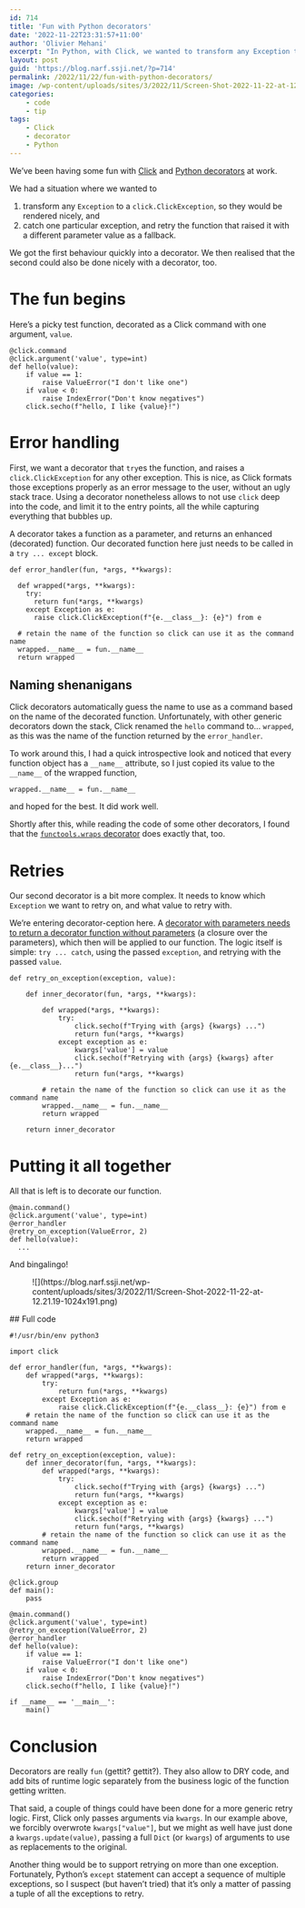 ```yaml
---
id: 714
title: 'Fun with Python decorators'
date: '2022-11-22T23:31:57+11:00'
author: 'Olivier Mehani'
excerpt: "In Python, with Click, we wanted to transform any Exception to a `click.ClickException`, and\ncatch one particular exception, to retry the function that raised it with a different parameter value as a fallback. We got the first behaviour quickly into a decorator. We then realised that the second could also be done nicely with a decorator, too."
layout: post
guid: 'https://blog.narf.ssji.net/?p=714'
permalink: /2022/11/22/fun-with-python-decorators/
image: /wp-content/uploads/sites/3/2022/11/Screen-Shot-2022-11-22-at-12.21.19-e1669120919700.png
categories:
    - code
    - tip
tags:
    - Click
    - decorator
    - Python
---
```


We’ve been having some fun with [Click](https://click.palletsprojects.com) and [Python decorators](https://realpython.com/primer-on-python-decorators/) at work.

We had a situation where we wanted to

1. transform any `Exception` to a `click.ClickException`, so they would be rendered nicely, and
2. catch one particular exception, and retry the function that raised it with a different parameter value as a fallback.

We got the first behaviour quickly into a decorator. We then realised that the second could also be done nicely with a decorator, too.

# The fun begins

Here’s a picky test function, decorated as a Click command with one argument, `value`.

```
@click.command
@click.argument('value', type=int)
def hello(value):
    if value == 1:
        raise ValueError("I don't like one")
    if value < 0:
        raise IndexError("Don't know negatives")
    click.secho(f"hello, I like {value}!")
```

# Error handling

First, we want a decorator that `try`es the function, and raises a `click.ClickException` for any other exception. This is nice, as Click formats those exceptions properly as an error message to the user, without an ugly stack trace. Using a decorator nonetheless allows to not use `click` deep into the code, and limit it to the entry points, all the while capturing everything that bubbles up.

A decorator takes a function as a parameter, and returns an enhanced (decorated) function. Our decorated function here just needs to be called in a `try ... except` block.

```
def error_handler(fun, *args, **kwargs):

  def wrapped(*args, **kwargs):
    try:
      return fun(*args, **kwargs)
    except Exception as e:
      raise click.ClickException(f"{e.__class__}: {e}") from e

  # retain the name of the function so click can use it as the command name
  wrapped.__name__ = fun.__name__
  return wrapped
```

## Naming shenanigans

Click decorators automatically guess the name to use as a command based on the name of the decorated function. Unfortunately, with other generic decorators down the stack, Click renamed the `hello` command to… `wrapped`, as this was the name of the function returned by the `error_handler`.

To work around this, I had a quick introspective look and noticed that every function object has a `__name__` attribute, so I just copied its value to the `__name__` of the wrapped function,

```
wrapped.__name__ = fun.__name__
```

and hoped for the best. It did work well.

Shortly after this, while reading the code of some other decorators, I found that the [`functools.wraps` decorator](https://docs.python.org/3/library/functools.html#functools.wraps) does exactly that, too.

# Retries

Our second decorator is a bit more complex. It needs to know which `Exception` we want to retry on, and what value to retry with.

We’re entering decorator-ception here. A [decorator with parameters needs to return a decorator function without parameters](https://realpython.com/primer-on-python-decorators/#decorators-with-arguments) (a closure over the parameters), which then will be applied to our function. The logic itself is simple: `try ... catch`, using the passed `exception`, and retrying with the passed `value`.

```
def retry_on_exception(exception, value):

    def inner_decorator(fun, *args, **kwargs):

        def wrapped(*args, **kwargs):
            try:
                click.secho(f"Trying with {args} {kwargs} ...")
                return fun(*args, **kwargs)
            except exception as e:
                kwargs['value'] = value
                click.secho(f"Retrying with {args} {kwargs} after {e.__class__}...")
                return fun(*args, **kwargs)

        # retain the name of the function so click can use it as the command name
        wrapped.__name__ = fun.__name__
        return wrapped

    return inner_decorator
```

# Putting it all together

All that is left is to decorate our function.

```
@main.command()
@click.argument('value', type=int)
@error_handler
@retry_on_exception(ValueError, 2)
def hello(value):
  ...
```

And bingalingo!

<figure class="wp-block-image size-large">![](https://blog.narf.ssji.net/wp-content/uploads/sites/3/2022/11/Screen-Shot-2022-11-22-at-12.21.19-1024x191.png)</figure>## Full code

```
#!/usr/bin/env python3

import click

def error_handler(fun, *args, **kwargs):
    def wrapped(*args, **kwargs):
        try:
            return fun(*args, **kwargs)
        except Exception as e:
            raise click.ClickException(f"{e.__class__}: {e}") from e
    # retain the name of the function so click can use it as the command name
    wrapped.__name__ = fun.__name__
    return wrapped

def retry_on_exception(exception, value):
    def inner_decorator(fun, *args, **kwargs):
        def wrapped(*args, **kwargs):
            try:
                click.secho(f"Trying with {args} {kwargs} ...")
                return fun(*args, **kwargs)
            except exception as e:
                kwargs['value'] = value
                click.secho(f"Retrying with {args} {kwargs} ...")
                return fun(*args, **kwargs)
        # retain the name of the function so click can use it as the command name
        wrapped.__name__ = fun.__name__
        return wrapped
    return inner_decorator

@click.group
def main():
    pass

@main.command()
@click.argument('value', type=int)
@retry_on_exception(ValueError, 2)
@error_handler
def hello(value):
    if value == 1:
        raise ValueError("I don't like one")
    if value < 0:
        raise IndexError("Don't know negatives")
    click.secho(f"hello, I like {value}!")

if __name__ == '__main__':
    main()
```

# Conclusion

Decorators are really `fun` (gettit? gettit?). They also allow to DRY code, and add bits of runtime logic separately from the business logic of the function getting written.

That said, a couple of things could have been done for a more generic retry logic. First, Click only passes arguments via `kwargs`. In our example above, we forcibly overwrote `kwargs["value"]`, but we might as well have just done a `kwargs.update(value)`, passing a full `Dict` (or `kwargs`) of arguments to use as replacements to the original.

Another thing would be to support retrying on more than one exception. Fortunately, Python’s `except` statement can accept a sequence of multiple exceptions, so I suspect (but haven’t tried) that it’s only a matter of passing a tuple of all the exceptions to retry.